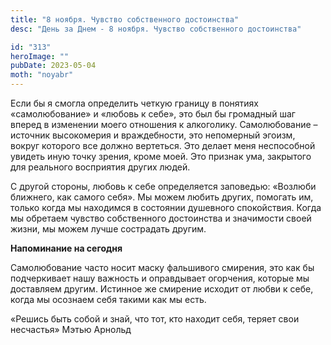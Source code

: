 ```yaml
---
title: "8 ноября. Чувство собственного достоинства"
desc: "День за Днем - 8 ноября. Чувство собственного достоинства"

id: "313"
heroImage: ""
pubDate: 2023-05-04
moth: "noyabr"
---
```


Если бы я смогла определить четкую границу в понятиях «самолюбование» и
«любовь к себе», это был бы громадный шаг вперед в изменении моего отношения к
алкоголику. Самолюбование – источник высокомерия и враждебности, это
непомерный эгоизм, вокруг которого все должно вертеться. Это делает меня
неспособной увидеть иную точку зрения, кроме моей. Это признак ума, закрытого
для реального восприятия других людей.

С другой стороны, любовь к себе определяется заповедью: «Возлюби ближнего, как
самого себя». Мы можем любить других, помогать им, только когда мы находимся в
состоянии душевного спокойствия. Когда мы обретаем чувство собственного
достоинства и значимости своей жизни, мы можем лучше сострадать другим.

**Напоминание на сегодня**

Самолюбование часто носит маску фальшивого смирения, это как бы подчеркивает
нашу важность и оправдывает огорчения, которые мы доставляем другим. Истинное
же смирение исходит от любви к себе, когда мы осознаем себя такими как мы
есть.

«Решись быть собой и знай, что тот, кто находит себя, теряет свои несчастья»
Мэтью Арнольд
